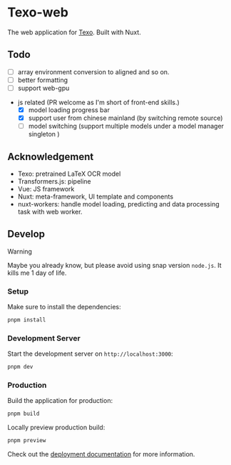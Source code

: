 # Texo-web
The web application for [Texo](https://github.com/alephpi/Texo). Built with Nuxt.

## Todo
- [ ] array environment conversion to aligned and so on.
- [ ] better formatting
- [ ] support web-gpu
- js related (PR welcome as I'm short of front-end skills.)
    - [x] model loading progress bar
    - [x] support user from chinese mainland (by switching remote source)
    - [ ] model switching (support multiple models under a model manager singleton )

## Acknowledgement
- Texo: pretrained LaTeX OCR model
- Transformers.js: pipeline
- Vue: JS framework
- Nuxt: meta-framework, UI template and components
- nuxt-workers: handle model loading, predicting and data processing task with web worker.

## Develop

>[!warning]
> Maybe you already know, but please avoid using snap version `node.js`. It kills me 1 day of life.
>

### Setup

Make sure to install the dependencies:

```bash
pnpm install
```

### Development Server

Start the development server on `http://localhost:3000`:

```bash
pnpm dev
```

### Production

Build the application for production:

```bash
pnpm build
```

Locally preview production build:

```bash
pnpm preview
```

Check out the [deployment documentation](https://nuxt.com/docs/getting-started/deployment) for more information.
